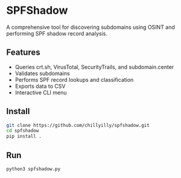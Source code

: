# SPFShadow 

A comprehensive tool for discovering subdomains using OSINT and performing SPF shadow record analysis.

## Features
- Queries crt.sh, VirusTotal, SecurityTrails, and subdomain.center
- Validates subdomains
- Performs SPF record lookups and classification
- Exports data to CSV
- Interactive CLI menu

## Install
```bash
git clone https://github.com/chillyilly/spfshadow.git
cd spfshadow
pip install .
```

## Run
```bash
python3 spfshadow.py
```
